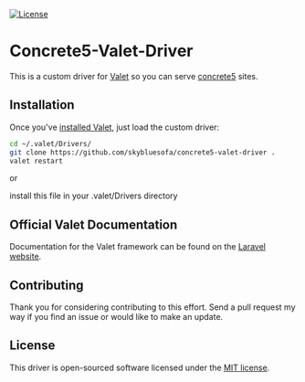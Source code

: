 [![License](https://poser.pugx.org/laravel/framework/license.svg)](https://github.com/skybluesofa/Concrete5-Valet-Driver)

# Concrete5-Valet-Driver
This is a custom driver for [Valet](https://laravel.com/docs/master/valet) so you can serve [concrete5](http://concrete5.org) sites.

## Installation 

Once you've [installed Valet](https://laravel.com/docs/master/valet#installation), just load the custom driver:


```bash
cd ~/.valet/Drivers/
git clone https://github.com/skybluesofa/concrete5-valet-driver .
valet restart
```
or

install this file in your .valet/Drivers directory

## Official Valet Documentation

Documentation for the Valet framework can be found on the [Laravel website](https://laravel.com/docs/master/valet).

## Contributing

Thank you for considering contributing to this effort. Send a pull request my way if you find an issue or would like to make an update.

## License

This driver is open-sourced software licensed under the [MIT license](http://opensource.org/licenses/MIT).

